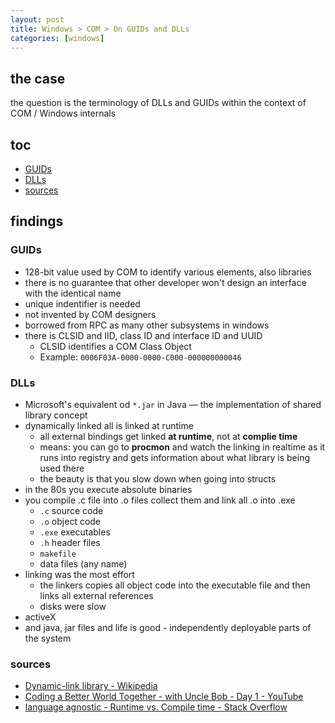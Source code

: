 ```yaml
---
layout: post
title: Windows > COM > On GUIDs and DLLs 
categories: [windows]
---
```

## the case	
the question is the terminology of DLLs and GUIDs within the context of COM / Windows internals 

## toc
<!-- TOC -->

- [GUIDs](#guids)
- [DLLs](#dlls)
- [sources](#sources)

<!-- /TOC -->

## findings
### GUIDs
* 128-bit value used by COM to identify various elements, also libraries
* there is no guarantee that other developer won't design an interface with the identical name
* unique indentifier is needed
* not invented by COM designers
* borrowed from RPC as many other subsystems in windows
* there is CLSID and IID, class ID and interface ID and UUID
    * CLSID identifies a COM Class Object
    * Example: `0006F03A-0000-0000-C000-000000000046` 
    
### DLLs
* Microsoft's equivalent od `*.jar` in Java — the implementation of shared library concept
* dynamically linked all is linked at runtime 
    * all external bindings get linked **at runtime**, not at **complie time**
    * means: you can go to **procmon** and watch the linking in realtime as it runs into registry and gets information about what library is being used there
    * the beauty is that you slow down when going into structs
* in the 80s you execute absolute binaries
* you compile .c file into .o files collect them and link all .o into .exe
    * `.c` source code
    * `.o` object code
    * `.exe` executables
    * `.h` header files
    * `makefile`
    * data files (any name)
* linking was the most effort
    * the linkers copies all object code into the executable file and then links all external references
    * disks were slow
* activeX
* and java, jar files and life is good - independently deployable parts of the system

### sources
* [Dynamic-link library - Wikipedia](https://en.wikipedia.org/wiki/Dynamic-link_library)
* [Coding a Better World Together - with Uncle Bob - Day 1 - YouTube](https://www.youtube.com/watch?v=SVRiktFlWxI&t=7640s)
* [language agnostic - Runtime vs. Compile time - Stack Overflow](https://stackoverflow.com/questions/846103/runtime-vs-compile-time)